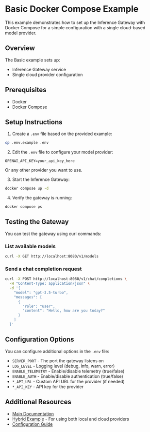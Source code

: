 # Basic Docker Compose Example

This example demonstrates how to set up the Inference Gateway with Docker Compose for a simple configuration with a single cloud-based model provider.

## Overview

The Basic example sets up:

- Inference Gateway service
- Single cloud provider configuration

## Prerequisites

- Docker
- Docker Compose

## Setup Instructions

1. Create a `.env` file based on the provided example:

```bash
cp .env.example .env
```

2. Edit the `.env` file to configure your model provider:

```
OPENAI_API_KEY=your_api_key_here
```

Or any other provider you want to use.

3. Start the Inference Gateway:

```bash
docker compose up -d
```

4. Verify the gateway is running:

```bash
docker compose ps
```

## Testing the Gateway

You can test the gateway using curl commands:

### List available models

```bash
curl -X GET http://localhost:8080/v1/models
```

### Send a chat completion request

```bash
curl -X POST http://localhost:8080/v1/chat/completions \
  -H "Content-Type: application/json" \
  -d '{
    "model": "gpt-3.5-turbo",
    "messages": [
      {
        "role": "user",
        "content": "Hello, how are you today?"
      }
    ]
  }'
```

## Configuration Options

You can configure additional options in the `.env` file:

- `SERVER_PORT` - The port the gateway listens on
- `LOG_LEVEL` - Logging level (debug, info, warn, error)
- `ENABLE_TELEMETRY` - Enable/disable telemetry (true/false)
- `ENABLE_AUTH` - Enable/disable authentication (true/false)
- `*_API_URL` - Custom API URL for the provider (if needed)
- `*_API_KEY` - API key for the provider

## Additional Resources

- [Main Documentation](../../README.md)
- [Hybrid Example](../hybrid/README.md) - For using both local and cloud providers
- [Configuration Guide](../../../docs/configuration.md)
